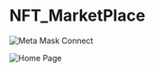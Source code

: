 # NFT_MarketPlace


![Meta Mask Connect](https://user-images.githubusercontent.com/84430609/229436343-7b13585c-d8ff-460d-a913-06e49df74b65.png)


![Home Page](https://user-images.githubusercontent.com/84430609/229436355-514bb262-e3af-4989-97ed-71c50b5d2035.png)
